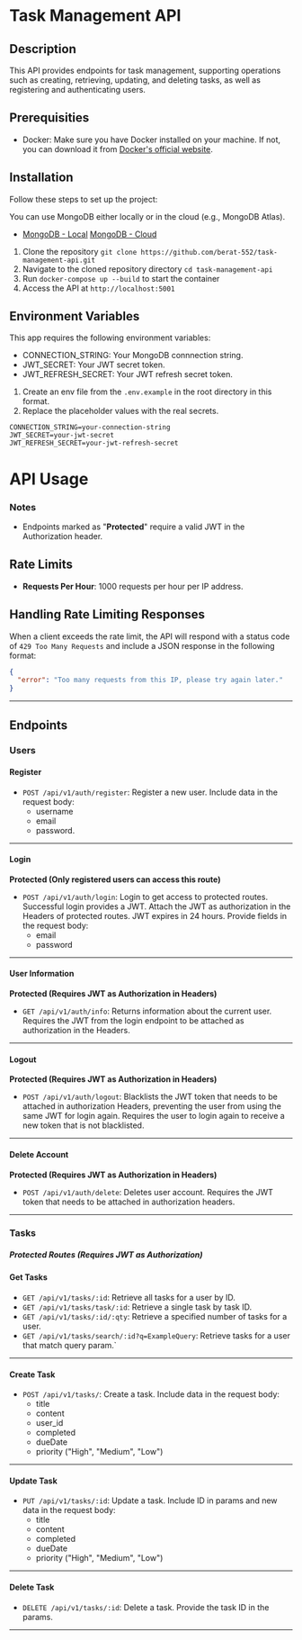 # Task Management API

## Description

This API provides endpoints for task management, supporting operations such as creating, retrieving, updating, and deleting tasks, as well as registering and authenticating users.

## Prerequisities

- Docker: Make sure you have Docker installed on your machine. If not, you can download it from [Docker's official website](https://www.docker.com/get-started).

## Installation

Follow these steps to set up the project:

You can use MongoDB either locally or in the cloud (e.g., MongoDB Atlas).

- [MongoDB - Local](https://www.mongodb.com/try/download/community)
  [MongoDB - Cloud](https://www.mongodb.com/atlas/database)

1. Clone the repository `git clone https://github.com/berat-552/task-management-api.git`
2. Navigate to the cloned repository directory `cd task-management-api`
3. Run `docker-compose up --build` to start the container
4. Access the API at `http://localhost:5001`

## Environment Variables

This app requires the following environment variables:

- CONNECTION_STRING: Your MongoDB connnection string.
- JWT_SECRET: Your JWT secret token.
- JWT_REFRESH_SECRET: Your JWT refresh secret token.

1. Create an env file from the `.env.example` in the root directory in this format.
2. Replace the placeholder values with the real secrets.

```env
CONNECTION_STRING=your-connection-string
JWT_SECRET=your-jwt-secret
JWT_REFRESH_SECRET=your-jwt-refresh-secret
```

# API Usage

### Notes

- Endpoints marked as "**Protected**" require a valid JWT in the Authorization header.

## Rate Limits

- **Requests Per Hour**: 1000 requests per hour per IP address.

## Handling Rate Limiting Responses

When a client exceeds the rate limit, the API will respond with a status code of `429 Too Many Requests` and include a JSON response in the following format:

```json
{
  "error": "Too many requests from this IP, please try again later."
}
```

---

## Endpoints

### Users

#### Register

- `POST /api/v1/auth/register`: Register a new user. Include data in the request body:
  - username
  - email
  - password.

---

#### Login

**Protected (Only registered users can access this route)**

- `POST /api/v1/auth/login`: Login to get access to protected routes. Successful login provides a JWT. Attach the JWT as authorization in the Headers of protected routes. JWT expires in 24 hours. Provide fields in the request body:
  - email
  - password

---

#### User Information

**Protected (Requires JWT as Authorization in Headers)**

- `GET /api/v1/auth/info`: Returns information about the current user. Requires the JWT from the login endpoint to be attached as authorization in the Headers.

---

#### Logout

**Protected (Requires JWT as Authorization in Headers)**

- `POST /api/v1/auth/logout`: Blacklists the JWT token that needs to be attached in authorization Headers, preventing the user from using the same JWT for login again. Requires the user to login again to receive a new token that is not blacklisted.

---

#### Delete Account

**Protected (Requires JWT as Authorization in Headers)**

- `POST /api/v1/auth/delete`: Deletes user account. Requires the JWT token that needs to be attached in authorization headers.

---

### Tasks

##### Protected Routes (Requires JWT as Authorization)

#### Get Tasks

- `GET /api/v1/tasks/:id`: Retrieve all tasks for a user by ID.
- `GET /api/v1/tasks/task/:id`: Retrieve a single task by task ID.
- `GET /api/v1/tasks/:id/:qty`: Retrieve a specified number of tasks for a user.
- `GET /api/v1/tasks/search/:id?q=ExampleQuery`: Retrieve tasks for a user that match query param.`

---

#### Create Task

- `POST /api/v1/tasks/`: Create a task. Include data in the request body:
  - title
  - content
  - user_id
  - completed
  - dueDate
  - priority ("High", "Medium", "Low")

---

#### Update Task

- `PUT /api/v1/tasks/:id`: Update a task. Include ID in params and new data in the request body:
  - title
  - content
  - completed
  - dueDate
  - priority ("High", "Medium", "Low")

---

#### Delete Task

- `DELETE /api/v1/tasks/:id`: Delete a task. Provide the task ID in the params.

---
